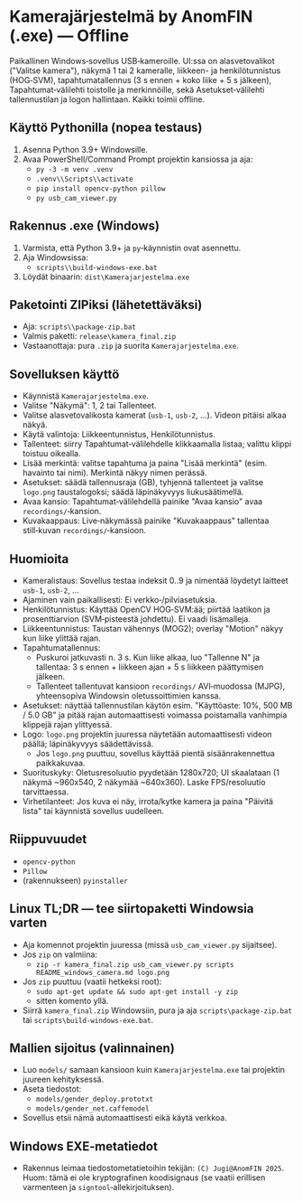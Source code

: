Kamerajärjestelmä by AnomFIN (.exe) — Offline
==================================

Paikallinen Windows‑sovellus USB‑kameroille. UI:ssa on alasvetovalikot ("Valitse kamera"), näkymä 1 tai 2 kameralle, liikkeen- ja henkilötunnistus (HOG‑SVM), tapahtumatallennus (3 s ennen + koko liike + 5 s jälkeen), Tapahtumat‑välilehti toistolle ja merkinnöille, sekä Asetukset‑välilehti tallennustilan ja logon hallintaan. Kaikki toimii offline.

Käyttö Pythonilla (nopea testaus)
---------------------------------
1) Asenna Python 3.9+ Windowsille.
2) Avaa PowerShell/Command Prompt projektin kansiossa ja aja:
   - `py -3 -m venv .venv`
   - `.venv\\Scripts\\activate`
   - `pip install opencv-python pillow`
   - `py usb_cam_viewer.py`

Rakennus .exe (Windows)
-----------------------
1) Varmista, että Python 3.9+ ja `py`‑käynnistin ovat asennettu.
2) Aja Windowsissa:
   - `scripts\\build-windows-exe.bat`
3) Löydät binaarin: `dist\Kamerajarjestelma.exe`

Paketointi ZIPiksi (lähetettäväksi)
-----------------------------------
- Aja: `scripts\\package-zip.bat`
- Valmis paketti: `release\kamera_final.zip`
- Vastaanottaja: pura `.zip` ja suorita `Kamerajarjestelma.exe`.

Sovelluksen käyttö
------------------
- Käynnistä `Kamerajarjestelma.exe`.
- Valitse "Näkymä": 1, 2 tai Tallenteet.
- Valitse alasvetovalikosta kamerat (`usb-1`, `usb-2`, …). Videon pitäisi alkaa näkyä.
- Käytä valintoja: Liikkeentunnistus, Henkilötunnistus.
- Tallenteet: siirry Tapahtumat‑välilehdelle klikkaamalla listaa; valittu klippi toistuu oikealla.
- Lisää merkintä: valitse tapahtuma ja paina "Lisää merkintä" (esim. havainto tai nimi). Merkintä näkyy nimen perässä.
- Asetukset: säädä tallennusraja (GB), tyhjennä tallenteet ja valitse `logo.png` taustalogoksi; säädä läpinäkyvyys liukusäätimellä.
- Avaa kansio: Tapahtumat‑välilehdellä painike "Avaa kansio" avaa `recordings/`‑kansion.
- Kuvakaappaus: Live‑näkymässä painike "Kuvakaappaus" tallentaa still‑kuvan `recordings/`‑kansioon.

Huomioita
---------
- Kameralistaus: Sovellus testaa indeksit 0..9 ja nimentää löydetyt laitteet `usb-1`, `usb-2`, ...
- Ajaminen vain paikallisesti: Ei verkko‑/pilviasetuksia.
- Henkilötunnistus: Käyttää OpenCV HOG‑SVM:ää; piirtää laatikon ja prosenttiarvion (SVM‑pisteestä johdettu). Ei vaadi lisämalleja.
- Liikkeentunnistus: Taustan vähennys (MOG2); overlay "Motion" näkyy kun liike ylittää rajan.
- Tapahtumatallennus: 
  - Puskuroi jatkuvasti n. 3 s. Kun liike alkaa, luo "Tallenne N" ja tallentaa: 3 s ennen + liikkeen ajan + 5 s liikkeen päättymisen jälkeen.
  - Tallenteet tallentuvat kansioon `recordings/` AVI‑muodossa (MJPG), yhteensopiva Windowsin oletussoittimien kanssa.
- Asetukset: näyttää tallennustilan käytön esim. "Käyttöaste: 10%, 500 MB / 5.0 GB" ja pitää rajan automaattisesti voimassa poistamalla vanhimpia klippejä rajan ylittyessä.
- Logo: `logo.png` projektin juuressa näytetään automaattisesti videon päällä; läpinäkyvyys säädettävissä.
  - Jos `logo.png` puuttuu, sovellus käyttää pientä sisäänrakennettua paikkakuvaa.
- Suorituskyky: Oletusresoluutio pyydetään 1280x720; UI skaalataan (1 näkymä ~960x540, 2 näkymää ~640x360). Laske FPS/resoluutio tarvittaessa.
- Virhetilanteet: Jos kuva ei näy, irrota/kytke kamera ja paina "Päivitä lista" tai käynnistä sovellus uudelleen.

Riippuvuudet
------------
- `opencv-python`
- `Pillow`
- (rakennukseen) `pyinstaller`

Linux TL;DR — tee siirtopaketti Windowsia varten
-----------------------------------------------
- Aja komennot projektin juuressa (missä `usb_cam_viewer.py` sijaitsee).
- Jos `zip` on valmiina:
  - `zip -r kamera_final.zip usb_cam_viewer.py scripts README_windows_camera.md logo.png`
- Jos `zip` puuttuu (vaatii hetkeksi root):
  - `sudo apt-get update && sudo apt-get install -y zip`
  - sitten komento yllä.
- Siirrä `kamera_final.zip` Windowsiin, pura ja aja `scripts\package-zip.bat` tai `scripts\build-windows-exe.bat`.

Mallien sijoitus (valinnainen)
------------------------------
- Luo `models/` samaan kansioon kuin `Kamerajarjestelma.exe` tai projektin juureen kehityksessä.
- Aseta tiedostot:
  - `models/gender_deploy.prototxt`
  - `models/gender_net.caffemodel`
- Sovellus etsii nämä automaattisesti eikä käytä verkkoa.

Windows EXE‑metatiedot
----------------------
- Rakennus leimaa tiedostometatietoihin tekijän: `(C) Jugi@AnomFIN 2025`. Huom: tämä ei ole kryptografinen koodisignaus (se vaatii erillisen varmenteen ja `signtool`‑allekirjoituksen).
